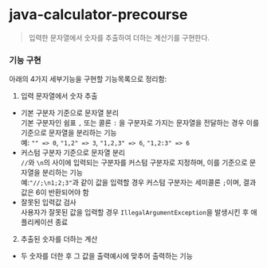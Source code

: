 # java-calculator-precourse

> 입력한 문자열에서 숫자를 추출하여 더하는 계산기를 구현한다.

### 기능 구현
아래의 4가지 세부기능을 구현할 기능목록으로 정리함: 
1. 입력 문자열에서 숫자 추출
- 기본 구분자 기준으로 문자열 분리
  <br>기본 구분자인 쉼표 `,` 또는 콜론 `:` 을 구분자로 가지는 문자열을 전달하는 경우 이를 기준으로 문자열을 분리하는 기능
  <br>예: `"" => 0`, `"1,2" => 3`, `"1,2,3" => 6`, `"1,2:3" => 6`
- 커스텀 구분자 기준으로 문자열 분리
  <br>`//`와 `\n`의 사이에 입력되는 구분자를 커스텀 구분자로 지정하며, 이를 기준으로 문자열을 분리하는 기능
  <br>예:`"//;\n1;2;3"`과 같이 값을 입력할 경우 커스텀 구분자는 세미콜론 `;`이며, 결과 값은 6이 반환되어야 함
- 잘못된 입력값 검사
  <br>사용자가 잘못된 값을 입력할 경우 `IllegalArgumentException`을 발생시킨 후 애플리케이션 종료

2. 추출된 숫자를 더하는 계산
- 두 숫자를 더한 후 그 값을 출력예시에 맞추어 출력하는 기능

